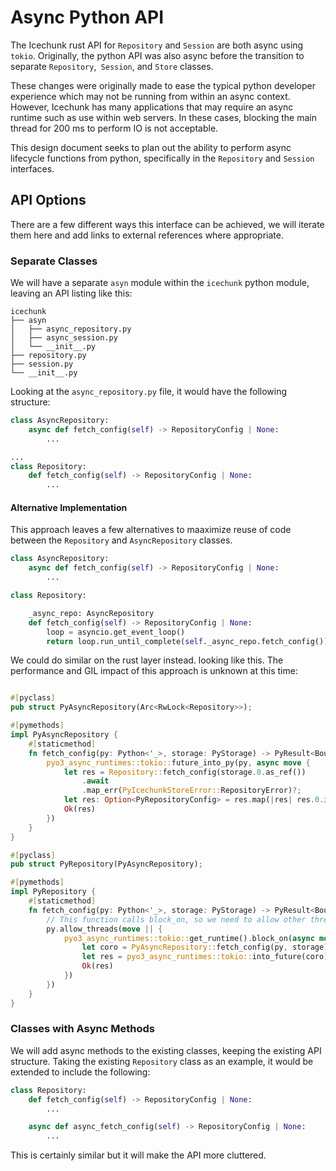 # Async Python API

The Icechunk rust API for `Repository` and `Session` are both async using `tokio`. Originally, the python API was also async before the transition to separate `Repository`,` Session`, and `Store` classes.

These changes were originally made to ease the typical python developer experience which may not be running from within an async context. However, Icechunk has many applications that may require an async runtime such as use within web servers. In these cases, blocking the main thread for 200 ms to perform IO is not acceptable.

This design document seeks to plan out the ability to perform async lifecycle functions from python, specifically in the `Repository` and `Session` interfaces.

## API Options

There are a few different ways this interface can be achieved, we will iterate them here and add links to external references where appropriate.

### Separate Classes

We will have a separate `asyn` module within the `icechunk` python module, leaving an API listing like this:

```
icechunk
├── asyn
│   ├── async_repository.py
│   ├── async_session.py
│   └── __init__.py
├── repository.py
├── session.py
└── __init__.py
```

Looking at the `async_repository.py` file, it would have the following structure:

```python
class AsyncRepository:
    async def fetch_config(self) -> RepositoryConfig | None:
        ...

...
class Repository:
    def fetch_config(self) -> RepositoryConfig | None:
        ...
```

#### Alternative Implementation

This approach leaves a few alternatives to maaximize reuse of code between the `Repository` and `AsyncRepository` classes.

```python
class AsyncRepository:
    async def fetch_config(self) -> RepositoryConfig | None:
        ...

class Repository:

    _async_repo: AsyncRepository
    def fetch_config(self) -> RepositoryConfig | None:
        loop = asyncio.get_event_loop()
        return loop.run_until_complete(self._async_repo.fetch_config())
```

We could do similar on the rust layer instead. looking like this. The performance and GIL impact of this approach is unknown at this time:

```rust

#[pyclass]
pub struct PyAsyncRepository(Arc<RwLock<Repository>>);

#[pymethods]
impl PyAsyncRepository {
    #[staticmethod]
    fn fetch_config(py: Python<'_>, storage: PyStorage) -> PyResult<Bound<PyAny>> {
        pyo3_async_runtimes::tokio::future_into_py(py, async move {
            let res = Repository::fetch_config(storage.0.as_ref())
                .await
                .map_err(PyIcechunkStoreError::RepositoryError)?;
            let res: Option<PyRepositoryConfig> = res.map(|res| res.0.into());
            Ok(res)
        })
    }
}

#[pyclass]
pub struct PyRepository(PyAsyncRepository);

#[pymethods]
impl PyRepository {
    #[staticmethod]
    fn fetch_config(py: Python<'_>, storage: PyStorage) -> PyResult<Bound<PyAny>> {
        // This function calls block_on, so we need to allow other thread python to make progress
        py.allow_threads(move || {
            pyo3_async_runtimes::tokio::get_runtime().block_on(async move {
                let coro = PyAsyncRepository::fetch_config(py, storage)?;
                let res = pyo3_async_runtimes::tokio::into_future(coro)?.await?
                Ok(res)
            })
        })
    }
}

```

### Classes with Async Methods

We will add async methods to the existing classes, keeping the existing API structure. Taking the existing `Repository` class as an example, it would be extended to include the following:

```python
class Repository:
    def fetch_config(self) -> RepositoryConfig | None:
        ...

    async def async_fetch_config(self) -> RepositoryConfig | None:
        ...
```

This is certainly similar but it will make the API more cluttered.
